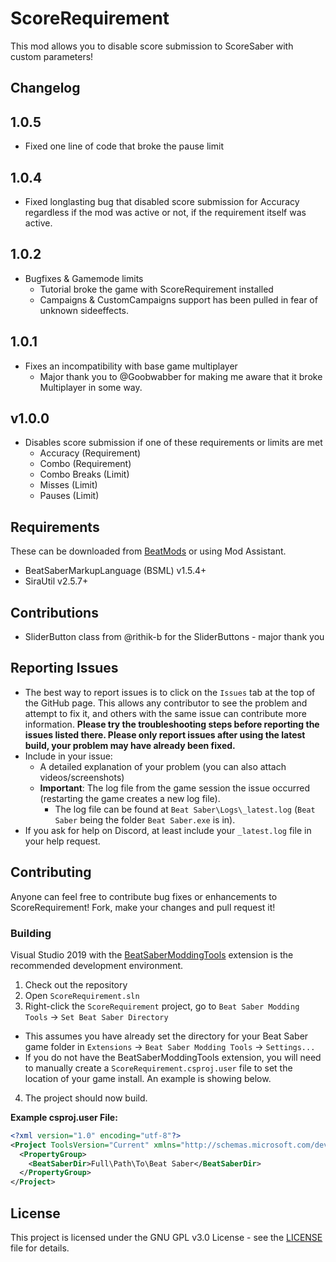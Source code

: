 # ScoreRequirement

This mod allows you to disable score submission to ScoreSaber with custom parameters!
## Changelog

## 1.0.5

* Fixed one line of code that broke the pause limit

## 1.0.4

* Fixed longlasting bug that disabled score submission for Accuracy regardless if the mod was active or not, if the requirement itself was active.

## 1.0.2

* Bugfixes & Gamemode limits
    - Tutorial broke the game with ScoreRequirement installed
    - Campaigns & CustomCampaigns support has been pulled in fear of unknown sideeffects.

## 1.0.1

* Fixes an incompatibility with base game multiplayer
    - Major thank you to @Goobwabber for making me aware that it broke Multiplayer in some way.

## v1.0.0
* Disables score submission if one of these requirements or limits are met
    - Accuracy (Requirement)
    - Combo (Requirement)
    - Combo Breaks (Limit)
    - Misses (Limit)
    - Pauses (Limit)

## Requirements
These can be downloaded from [BeatMods](https://beatmods.com/#/mods) or using Mod Assistant.
* BeatSaberMarkupLanguage (BSML) v1.5.4+
* SiraUtil v2.5.7+

## Contributions
- SliderButton class from @rithik-b for the SliderButtons - major thank you

## Reporting Issues
* The best way to report issues is to click on the `Issues` tab at the top of the GitHub page. This allows any contributor to see the problem and attempt to fix it, and others with the same issue can contribute more information. **Please try the troubleshooting steps before reporting the issues listed there. Please only report issues after using the latest build, your problem may have already been fixed.**
* Include in your issue:
  * A detailed explanation of your problem (you can also attach videos/screenshots)
  * **Important**: The log file from the game session the issue occurred (restarting the game creates a new log file).
    * The log file can be found at `Beat Saber\Logs\_latest.log` (`Beat Saber` being the folder `Beat Saber.exe` is in).
* If you ask for help on Discord, at least include your `_latest.log` file in your help request.

## Contributing
Anyone can feel free to contribute bug fixes or enhancements to ScoreRequirement! Fork, make your changes and pull request it!
### Building
Visual Studio 2019 with the [BeatSaberModdingTools](https://github.com/Zingabopp/BeatSaberModdingTools) extension is the recommended development environment.
1. Check out the repository
2. Open `ScoreRequirement.sln`
3. Right-click the `ScoreRequirement` project, go to `Beat Saber Modding Tools` -> `Set Beat Saber Directory`
  * This assumes you have already set the directory for your Beat Saber game folder in `Extensions` -> `Beat Saber Modding Tools` -> `Settings...`
  * If you do not have the BeatSaberModdingTools extension, you will need to manually create a `ScoreRequirement.csproj.user` file to set the location of your game install. An example is showing below.
4. The project should now build.

**Example csproj.user File:**
```xml
<?xml version="1.0" encoding="utf-8"?>
<Project ToolsVersion="Current" xmlns="http://schemas.microsoft.com/developer/msbuild/2003">
  <PropertyGroup>
    <BeatSaberDir>Full\Path\To\Beat Saber</BeatSaberDir>
  </PropertyGroup>
</Project>
```
## License
This project is licensed under the GNU GPL v3.0 License - see the [LICENSE](LICENSE) file for details.
